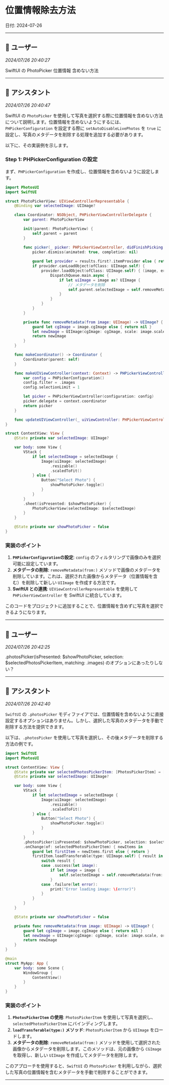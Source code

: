 # 位置情報除去方法

日付: 2024-07-26

---

## 👤 ユーザー
*2024/07/26 20:40:27*

SwiftUI の PhotoPicker 位置情報 含めない方法

---

## 🤖 アシスタント
*2024/07/26 20:40:47*

SwiftUI の `PhotoPicker` を使用して写真を選択する際に位置情報を含めない方法について説明します。位置情報を含めないようにするには、`PHPickerConfiguration` を設定する際に `setAutoDisableLivePhotos` を `true` に設定し、写真のメタデータを削除する処理を追加する必要があります。

以下に、その実装例を示します。

### Step 1: PHPickerConfiguration の設定

まず、`PHPickerConfiguration` を作成し、位置情報を含めないように設定します。

```swift
import PhotosUI
import SwiftUI

struct PhotoPickerView: UIViewControllerRepresentable {
    @Binding var selectedImage: UIImage?

    class Coordinator: NSObject, PHPickerViewControllerDelegate {
        var parent: PhotoPickerView

        init(parent: PhotoPickerView) {
            self.parent = parent
        }

        func picker(_ picker: PHPickerViewController, didFinishPicking results: [PHPickerResult]) {
            picker.dismiss(animated: true, completion: nil)
            
            guard let provider = results.first?.itemProvider else { return }
            if provider.canLoadObject(ofClass: UIImage.self) {
                provider.loadObject(ofClass: UIImage.self) { (image, error) in
                    DispatchQueue.main.async {
                        if let uiImage = image as? UIImage {
                            // メタデータを削除
                            self.parent.selectedImage = self.removeMetadata(from: uiImage)
                        }
                    }
                }
            }
        }

        private func removeMetadata(from image: UIImage) -> UIImage? {
            guard let cgImage = image.cgImage else { return nil }
            let newImage = UIImage(cgImage: cgImage, scale: image.scale, orientation: image.imageOrientation)
            return newImage
        }
    }

    func makeCoordinator() -> Coordinator {
        Coordinator(parent: self)
    }

    func makeUIViewController(context: Context) -> PHPickerViewController {
        var config = PHPickerConfiguration()
        config.filter = .images
        config.selectionLimit = 1

        let picker = PHPickerViewController(configuration: config)
        picker.delegate = context.coordinator
        return picker
    }

    func updateUIViewController(_ uiViewController: PHPickerViewController, context: Context) {}
}

struct ContentView: View {
    @State private var selectedImage: UIImage?

    var body: some View {
        VStack {
            if let selectedImage = selectedImage {
                Image(uiImage: selectedImage)
                    .resizable()
                    .scaledToFit()
            } else {
                Button("Select Photo") {
                    showPhotoPicker.toggle()
                }
            }
        }
        .sheet(isPresented: $showPhotoPicker) {
            PhotoPickerView(selectedImage: $selectedImage)
        }
    }

    @State private var showPhotoPicker = false
}
```

### 実装のポイント

1. **`PHPickerConfiguration`の設定**: `config` のフィルタリングで画像のみを選択可能に設定しています。
2. **メタデータの削除**: `removeMetadata(from:)` メソッドで画像のメタデータを削除しています。これは、選択された画像からメタデータ（位置情報を含む）を削除して新しい `UIImage` を作成する方法です。
3. **SwiftUI との連携**: `UIViewControllerRepresentable` を使用して `PHPickerViewController` を SwiftUI に統合しています。

このコードをプロジェクトに追加することで、位置情報を含めずに写真を選択できるようになります。

---

## 👤 ユーザー
*2024/07/26 20:42:25*

.photosPicker(isPresented: $showPhotoPicker, selection: $selectedPhotosPickerItem, matching: .images) のオプションにあったりしない？

---

## 🤖 アシスタント
*2024/07/26 20:42:40*

`SwiftUI` の `.photosPicker` モディファイアでは、位置情報を含めないように直接設定するオプションはありません。しかし、選択した写真のメタデータを手動で削除する方法を提供できます。

以下は、`.photosPicker` を使用して写真を選択し、その後メタデータを削除する方法の例です。

```swift
import SwiftUI
import PhotosUI

struct ContentView: View {
    @State private var selectedPhotosPickerItem: [PhotosPickerItem] = []
    @State private var selectedImage: UIImage?

    var body: some View {
        VStack {
            if let selectedImage = selectedImage {
                Image(uiImage: selectedImage)
                    .resizable()
                    .scaledToFit()
            } else {
                Button("Select Photo") {
                    showPhotoPicker.toggle()
                }
            }
        }
        .photosPicker(isPresented: $showPhotoPicker, selection: $selectedPhotosPickerItem, matching: .images)
        .onChange(of: selectedPhotosPickerItem) { newItems in
            guard let firstItem = newItems.first else { return }
            firstItem.loadTransferable(type: UIImage.self) { result in
                switch result {
                case .success(let image):
                    if let image = image {
                        self.selectedImage = self.removeMetadata(from: image)
                    }
                case .failure(let error):
                    print("Error loading image: \(error)")
                }
            }
        }
    }

    @State private var showPhotoPicker = false

    private func removeMetadata(from image: UIImage) -> UIImage? {
        guard let cgImage = image.cgImage else { return nil }
        let newImage = UIImage(cgImage: cgImage, scale: image.scale, orientation: image.imageOrientation)
        return newImage
    }
}

@main
struct MyApp: App {
    var body: some Scene {
        WindowGroup {
            ContentView()
        }
    }
}
```

### 実装のポイント

1. **`PhotosPickerItem` の使用**: `PhotosPickerItem` を使用して写真を選択し、`selectedPhotosPickerItem` にバインディングします。
2. **`loadTransferable(type:)` メソッド**: `PhotosPickerItem` から `UIImage` をロードします。
3. **メタデータの削除**: `removeMetadata(from:)` メソッドを使用して選択された画像からメタデータを削除します。このメソッドは、元の画像から `CGImage` を取得し、新しい `UIImage` を作成してメタデータを削除します。

このアプローチを使用すると、`SwiftUI` の `PhotosPicker` を利用しながら、選択した写真の位置情報を含むメタデータを手動で削除することができます。

---
